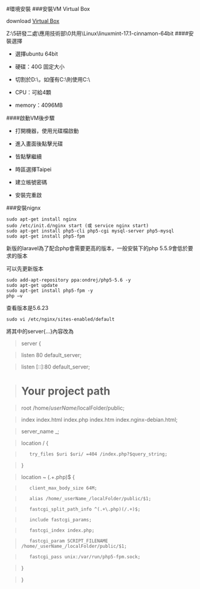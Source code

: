 #環境安裝
###安裝VM Virtual Box

download [Virtual Box](http://www.virtualbox.org/)

Z:\5研發二處\應用技術部\0共用\Linux\linuxmint-17.1-cinnamon-64bit
####安裝選擇
   -  選擇ubuntu 64bit
  
   -  硬碟：40G 固定大小
  
   -  切割於D:\，如僅有C:\則使用C:\
  
   -  CPU：可給4顆 
  
   -  memory：4096MB
  

####啟動VM後步驟

   -  打開機器，使用光碟檔啟動
  
   -  進入畫面後點擊光碟
  
   -  皆點擊繼續
  
   -  時區選擇Taipei
  
   -  建立帳號密碼
  
   -  安裝完重啟
  
###安裝nignx
```terminal
sudo apt-get install nginx
sudo /etc/init.d/nginx start (或 service nginx start)
sudo apt-get install php5-cli php5-cgi mysql-server php5-mysql
sudo apt-get install php5-fpm
```

新版的laravel為了配合php會需要更高的版本，一般安裝下的php 5.5.9會低於要求的版本

可以先更新版本

```terminal
sudo add-apt-repository ppa:ondrej/php5-5.6 -y
sudo apt-get update
sudo apt-get install php5-fpm -y
php –v
```
查看版本是5.6.23

```terminal
sudo vi /etc/nginx/sites-enabled/default
```
將其中的server{...}內容改為
>server {

>    listen 80 default_server;
  
>    listen [::]:80 default_server;

>    # Your project path
	
>    root /home/_userName_/localFolder/public;

>    index index.html index.php index.htm index.nginx-debian.html;

>    server_name _;

>    location / {
  
>        try_files $uri $uri/ =404 /index.php?$query_string;
      
>    }

>    location ~ (.+\.php)$ {
  
>        client_max_body_size 64M;

>        alias /home/_userName_/localFolder/public/$1;

>        fastcgi_split_path_info ^(.+\.php)(/.+)$;

>        include fastcgi_params;
      
>        fastcgi_index index.php;
      
>        fastcgi_param SCRIPT_FILENAME /home/_userName_/localFolder/public/$1;
      
>        fastcgi_pass unix:/var/run/php5-fpm.sock;
      
>    }
  
>}

